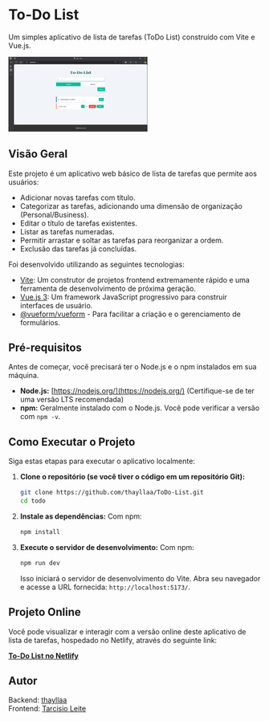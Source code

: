 # To-Do List
Um simples aplicativo de lista de tarefas (ToDo List) construído com Vite e Vue.js.

<img src="https://github.com/thayllaa/ToDo-List/blob/main/To-Do_List_Screenshot.png" width="55%" alt="Imagem To-Do List">

## Visão Geral
Este projeto é um aplicativo web básico de lista de tarefas que permite aos usuários:
* Adicionar novas tarefas com título.
* Categorizar as tarefas, adicionando uma dimensão de organização (Personal/Business).
* Editar o título de tarefas existentes.
* Listar as tarefas numeradas.
* Permitir arrastar e soltar as tarefas para reorganizar a ordem.
* Exclusão das tarefas já concluídas.

Foi desenvolvido utilizando as seguintes tecnologias:
* [Vite](https://vitejs.dev/): Um construtor de projetos frontend extremamente rápido e uma ferramenta de desenvolvimento de próxima geração.
* [Vue.js 3](https://vuejs.org/): Um framework JavaScript progressivo para construir interfaces de usuário.
* [@vueform/vueform](https://vueform.com/docs/installation) - Para facilitar a criação e o gerenciamento de formulários.

## Pré-requisitos
Antes de começar, você precisará ter o Node.js e o npm instalados em sua máquina.
* **Node.js:** [https://nodejs.org/](https://nodejs.org/) (Certifique-se de ter uma versão LTS recomendada)
* **npm:** Geralmente instalado com o Node.js. Você pode verificar a versão com `npm -v`.

## Como Executar o Projeto
Siga estas etapas para executar o aplicativo localmente:
1.  **Clone o repositório (se você tiver o código em um repositório Git):**
    ```bash
    git clone https://github.com/thayllaa/ToDo-List.git
    cd todo
    ```

2.  **Instale as dependências:**
    Com npm:
    ```bash
    npm install
    ```

3.  **Execute o servidor de desenvolvimento:**
    Com npm:
    ```bash
    npm run dev
    ```
    Isso iniciará o servidor de desenvolvimento do Vite. Abra seu navegador e acesse a URL fornecida: `http://localhost:5173/`.

## Projeto Online
Você pode visualizar e interagir com a versão online deste aplicativo de lista de tarefas, hospedado no Netlify, através do seguinte link:

**[To-Do List no Netlify](https://extraordinary-boba-aab2e2.netlify.app/)**

## Autor
Backend: [thayllaa](https://www.linkedin.com/in/thaylla-de-santana-bispo-dos-santos-894b42236/)   
Frontend: [Tarcisio Leite](https://www.linkedin.com/in/tarcisio-leite/)
